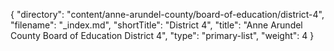 {
  "directory": "content/anne-arundel-county/board-of-education/district-4",
  "filename": "_index.md",
  "shortTitle": "District 4",
  "title": "Anne Arundel County Board of Education District 4",
  "type": "primary-list",
  "weight": 4
}
